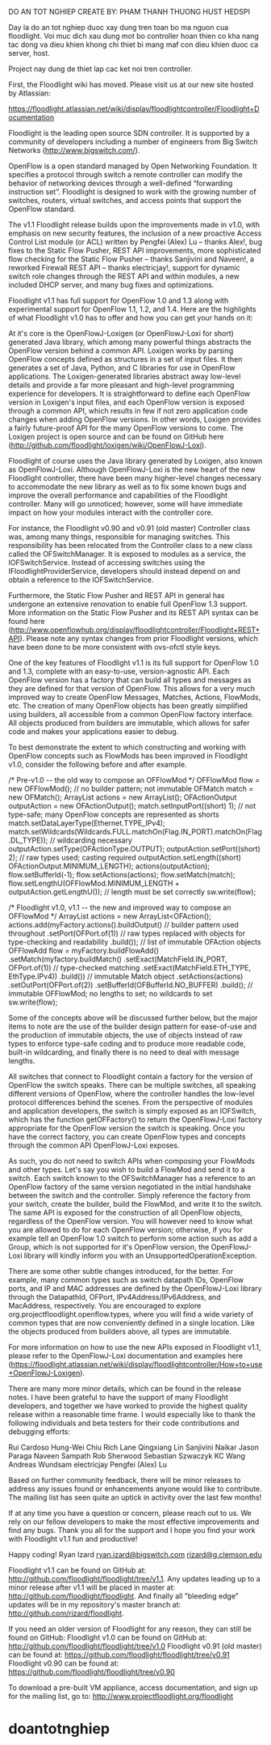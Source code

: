 DO AN TOT NGHIEP
CREATE BY: 
PHAM THANH THUONG
HUST
HEDSPI

Day la do an tot nghiep duoc xay dung tren toan bo ma nguon cua floodlight. Voi muc dich xau dung mot bo controller hoan thien co kha nang tac dong va dieu khien khong chi thiet bi mang maf con dieu khien duoc ca server, host.

Project nay dung de thiet lap cac ket noi tren controller.


First, the Floodlight wiki has moved. Please visit us at our new site hosted by Atlassian:

https://floodlight.atlassian.net/wiki/display/floodlightcontroller/Floodlight+Documentation

Floodlight is the leading open source SDN controller. It is supported by a community of developers including a number of engineers from Big Switch Networks (http://www.bigswitch.com/).

OpenFlow is a open standard managed by Open Networking Foundation. It specifies a protocol through switch a remote controller can modify the behavior of networking devices through a well-defined “forwarding instruction set”. Floodlight is designed to work with the growing number of switches, routers, virtual switches, and access points that support the OpenFlow standard.

The v1.1 Floodlight release builds upon the improvements made in v1.0, with emphasis on new security features, the inclusion of a new proactive Access Control List module (or ACL) written by Pengfei (Alex) Lu – thanks Alex!, bug fixes to the Static Flow Pusher, REST API improvements, more sophisticated flow checking for the Static Flow Pusher – thanks Sanjivini and Naveen!, a reworked Firewall REST API – thanks electricjay!, support for dynamic switch role changes through the REST API and within modules, a new included DHCP server, and many bug fixes and optimizations.


Floodlight v1.1 has full support for OpenFlow 1.0 and 1.3 along with experimental support for OpenFlow 1.1, 1.2, and 1.4. Here are the highlights of what Floodlight v1.0 has to offer and how you can get your hands on it:

At it's core is the OpenFlowJ-Loxigen (or OpenFlowJ-Loxi for short) generated Java library, which among many powerful things abstracts the OpenFlow version behind a common API. Loxigen works by parsing OpenFlow concepts defined as structures in a set of input files. It then generates a set of Java, Python, and C libraries for use in OpenFlow applications. The Loxigen-generated libraries abstract away low-level details and provide a far more pleasant and high-level programming experience for developers. It is straightforward to define each OpenFlow version in Loxigen's input files, and each OpenFlow version is exposed through a common API, which results in few if not zero application code changes when adding OpenFlow versions. In other words, Loxigen provides a fairly future-proof API for the many OpenFlow versions to come. The Loxigen project is open source and can be found on GitHub here (http://github.com/floodlight/loxigen/wiki/OpenFlowJ-Loxi).

Floodlight of course uses the Java library generated by Loxigen, also known as OpenFlowJ-Loxi. Although OpenFlowJ-Loxi is the new heart of the new Floodlight controller, there have been many higher-level changes necessary to accommodate the new library as well as to fix some known bugs and improve the overall performance and capabilities of the Floodlight controller. Many will go unnoticed; however, some will have immediate impact on how your modules interact with the controller core.

For instance, the Floodlight v0.90 and v0.91 (old master) Controller class was, among many things, responsible for managing switches. This responsibility has been relocated from the Controller class to a new class called the OFSwitchManager. It is exposed to modules as a service, the IOFSwitchService. Instead of accessing switches using the IFloodlightProviderService, developers should instead depend on and obtain a reference to the IOFSwitchService.

Furthermore, the Static Flow Pusher and REST API in general has undergone an extensive renovation to enable full OpenFlow 1.3 support. More information on the Static Flow Pusher and its REST API syntax can be found here (http://www.openflowhub.org/display/floodlightcontroller/Floodlight+REST+API). Please note any syntax changes from prior Floodlight versions, which have been done to be more consistent with ovs-ofctl style keys.

One of the key features of Floodlight v1.1 is its full support for OpenFlow 1.0 and 1.3, complete with an easy-to-use, version-agnostic API. Each OpenFlow version has a factory that can build all types and messages as they are defined for that version of OpenFlow. This allows for a very much improved way to create OpenFlow Messages, Matches, Actions, FlowMods, etc. The creation of many OpenFlow objects has been greatly simplified using builders, all accessible from a common OpenFlow factory interface. All objects produced from builders are immutable, which allows for safer code and makes your applications easier to debug.

To best demonstrate the extent to which constructing and working with OpenFlow concepts such as FlowMods has been improved in Floodlight v1.0, consider the following before and after example.

/* Pre-v1.0 -- the old way to compose an OFFlowMod */
OFFlowMod flow = new OFFlowMod(); // no builder pattern; not immutable
OFMatch match = new OFMatch();
ArrayList<OFAction> actions = new ArrayList<OFAction>();
OFActionOutput outputAction = new OFActionOutput();
match.setInputPort((short) 1); // not type-safe; many OpenFlow concepts are represented as shorts
match.setDataLayerType(Ethernet.TYPE_IPv4);
match.setWildcards(Wildcards.FULL.matchOn(Flag.IN_PORT).matchOn(Flag.DL_TYPE)); // wildcarding necessary
outputAction.setType(OFActionType.OUTPUT); 
outputAction.setPort((short) 2); // raw types used; casting required
outputAction.setLength((short) OFActionOutput.MINIMUM_LENGTH);
actions(outputAction);
flow.setBufferId(-1);
flow.setActions(actions);
flow.setMatch(match);
flow.setLengthU(OFFlowMod.MINIMUM_LENGTH + outputAction.getLengthU()); // length must be set correctly
sw.write(flow);

/* Floodlight v1.0, v1.1 -- the new and improved way to compose an OFFlowMod */
ArrayList<OFAction> actions = new ArrayList<OFAction();
actions.add(myFactory.actions().buildOutput() // builder pattern used throughout
.setPort(OFPort.of(1)) // raw types replaced with objects for type-checking and readability
.build()); // list of immutable OFAction objects
OFFlowAdd flow = myFactory.buildFlowAdd()
.setMatch(myfactory.buildMatch()
.setExact(MatchField.IN_PORT, OFPort.of(1)) // type-checked matching
.setExact(MatchField.ETH_TYPE, EthType.IPv4))
.build()) // immutable Match object
.setActions(actions)
.setOutPort(OFPort.of(2))
.setBufferId(OFBufferId.NO_BUFFER)
.build(); // immutable OFFlowMod; no lengths to set; no wildcards to set
sw.write(flow);

Some of the concepts above will be discussed further below, but the major items to note are the use of the builder design pattern for ease-of-use and the production of immutable objects, the use of objects instead of raw types to enforce type-safe coding and to produce more readable code, built-in wildcarding, and finally there is no need to deal with message lengths.

All switches that connect to Floodlight contain a factory for the version of OpenFlow the switch speaks. There can be multiple switches, all speaking different versions of OpenFlow, where the controller handles the low-level protocol differences behind the scenes. From the perspective of modules and application developers, the switch is simply exposed as an IOFSwitch, which has the function getOFFactory() to return the OpenFlowJ-Loxi factory appropriate for the OpenFlow version the switch is speaking. Once you have the correct factory, you can create OpenFlow types and concepts through the common API OpenFlowJ-Loxi exposes.

As such, you do not need to switch APIs when composing your FlowMods and other types. Let's say you wish to build a FlowMod and send it to a switch. Each switch known to the OFSwitchManager has a reference to an OpenFlow factory of the same version negotiated in the initial handshake between the switch and the controller. Simply reference the factory from your switch, create the builder, build the FlowMod, and write it to the switch. The same API is exposed for the construction of all OpenFlow objects, regardless of the OpenFlow version. You will however need to know what you are allowed to do for each OpenFlow version; otherwise, if you for example tell an OpenFlow 1.0 switch to perform some action such as add a Group, which is not supported for it's OpenFlow version, the OpenFlowJ-Loxi library will kindly inform you with an UnsupportedOperationException.

There are some other subtle changes introduced, for the better. For example, many common types such as switch datapath IDs, OpenFlow ports, and IP and MAC addresses are defined by the OpenFlowJ-Loxi library through the DatapathId, OFPort, IPv4Address/IPv6Address, and MacAddress, respectively. You are encouraged to explore org.projectfloodlight.openflow.types, where you will find a wide variety of common types that are now conveniently defined in a single location. Like the objects produced from builders above, all types are immutable.

For more information on how to use the new APIs exposed in Floodlight v1.1, please refer to the OpenFlowJ-Loxi documentation and examples here (https://floodlight.atlassian.net/wiki/display/floodlightcontroller/How+to+use+OpenFlowJ-Loxigen).

There are many more minor details, which can be found in the release notes. I have been grateful to have the support of many Floodlight developers, and together we have worked to provide the highest quality release within a reasonable time frame. I would especially like to thank the following individuals and beta testers for their code contributions and debugging efforts:

Rui Cardoso
Hung-Wei Chiu
Rich Lane
Qingxiang Lin
Sanjivini Naikar
Jason Paraga
Naveen Sampath
Rob Sherwood
Sebastian Szwaczyk
KC Wang
Andreas Wundsam
electricjay
Pengfei (Alex) Lu

Based on further community feedback, there will be minor releases to address any issues found or enhancements anyone would like to contribute. The mailing list has seen quite an uptick in activity over the last few months! 

If at any time you have a question or concern, please reach out to us. We rely on our fellow developers to make the most effective improvements and find any bugs. Thank you all for the support and I hope you find your work with Floodlight v1.1 fun and productive! 

Happy coding!
Ryan Izard
ryan.izard@bigswitch.com
rizard@g.clemson.edu




Floodlight v1.1 can be found on GitHub at:
http://github.com/floodlight/floodlight/tree/v1.1.
Any updates leading up to a minor release after v1.1 will be placed in master at:
http://github.com/floodlight/floodlight.
And finally all "bleeding edge" updates will be in my repository's master branch at:
http://github.com/rizard/floodlight.

If you need an older version of Floodlight for any reason, they can still be found on GitHub:
Floodlight v1.0 can be found on GitHub at:
http://github.com/floodlight/floodlight/tree/v1.0
Floodlight v0.91 (old master) can be found at:
https://github.com/floodlight/floodlight/tree/v0.91
Floodlight v0.90 can be found at:
https://github.com/floodlight/floodlight/tree/v0.90

To download a pre-built VM appliance, access documentation, and sign up for the mailing list, go to:
http://www.projectfloodlight.org/floodlight

# doantotnghiep
